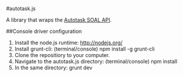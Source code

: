 #autotask.js

A library that wraps the [Autotask SOAL API](https://www.autotask.net/help/content/Userguides/T_WebServicesAPIv1_5.pdf). 

##Console driver configuration

1. Install the node.js runtime: http://nodejs.org/
1. Install grunt-cli: (terminal/console) npm install -g grunt-cli
1. Clone the repositiory to your computer. 
1. Navigate to the autotask.js directory: (terminal/console) npm install
1. In the same directory: grunt dev